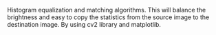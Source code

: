 Histogram equalization and matching algorithms. This will balance the brightness and easy to copy the statistics from the source image to the destination image. By using cv2 library and matplotlib.
